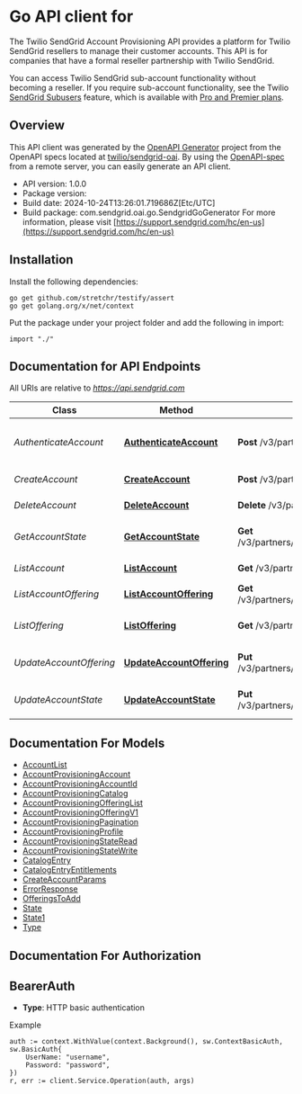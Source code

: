 # Go API client for 

The Twilio SendGrid Account Provisioning API provides a platform for Twilio SendGrid resellers to manage their customer accounts. This API is for companies that have a formal reseller partnership with Twilio SendGrid.

You can access Twilio SendGrid sub-account functionality without becoming a reseller. If you require sub-account functionality, see the Twilio [SendGrid Subusers](https://docs.sendgrid.com/ui/account-and-settings/subusers) feature, which is available with [Pro and Premier plans](https://sendgrid.com/pricing/).

## Overview
This API client was generated by the [OpenAPI Generator](https://openapi-generator.tech) project from the OpenAPI specs located at [twilio/sendgrid-oai](https://github.com/twilio/sendgrid-oai/tree/main/spec).  By using the [OpenAPI-spec](https://www.openapis.org/) from a remote server, you can easily generate an API client.

- API version: 1.0.0
- Package version: 
- Build date: 2024-10-24T13:26:01.719686Z[Etc/UTC]
- Build package: com.sendgrid.oai.go.SendgridGoGenerator
For more information, please visit [https://support.sendgrid.com/hc/en-us](https://support.sendgrid.com/hc/en-us)

## Installation

Install the following dependencies:

```shell
go get github.com/stretchr/testify/assert
go get golang.org/x/net/context
```

Put the package under your project folder and add the following in import:

```golang
import "./"
```

## Documentation for API Endpoints

All URIs are relative to *https://api.sendgrid.com*

Class | Method | HTTP request | Description
------------ | ------------- | ------------- | -------------
*AuthenticateAccount* | [**AuthenticateAccount**](docs/AuthenticateAccount.md#authenticateaccount) | **Post** /v3/partners/accounts/{AccountID}/sso | Authenticate an account with single sign on
*CreateAccount* | [**CreateAccount**](docs/CreateAccount.md#createaccount) | **Post** /v3/partners/accounts | Create an account
*DeleteAccount* | [**DeleteAccount**](docs/DeleteAccount.md#deleteaccount) | **Delete** /v3/partners/accounts/{AccountID} | Delete an account
*GetAccountState* | [**GetAccountState**](docs/GetAccountState.md#getaccountstate) | **Get** /v3/partners/accounts/{AccountID}/state | Get an account&#39;s state
*ListAccount* | [**ListAccount**](docs/ListAccount.md#listaccount) | **Get** /v3/partners/accounts | Get all accounts
*ListAccountOffering* | [**ListAccountOffering**](docs/ListAccountOffering.md#listaccountoffering) | **Get** /v3/partners/accounts/{AccountID}/offerings | Get account offerings
*ListOffering* | [**ListOffering**](docs/ListOffering.md#listoffering) | **Get** /v3/partners/offerings | Get all available offerings
*UpdateAccountOffering* | [**UpdateAccountOffering**](docs/UpdateAccountOffering.md#updateaccountoffering) | **Put** /v3/partners/accounts/{AccountID}/offerings | Update account offerings
*UpdateAccountState* | [**UpdateAccountState**](docs/UpdateAccountState.md#updateaccountstate) | **Put** /v3/partners/accounts/{AccountID}/state | Update an account&#39;s state


## Documentation For Models

 - [AccountList](AccountList.md)
 - [AccountProvisioningAccount](AccountProvisioningAccount.md)
 - [AccountProvisioningAccountId](AccountProvisioningAccountId.md)
 - [AccountProvisioningCatalog](AccountProvisioningCatalog.md)
 - [AccountProvisioningOfferingList](AccountProvisioningOfferingList.md)
 - [AccountProvisioningOfferingV1](AccountProvisioningOfferingV1.md)
 - [AccountProvisioningPagination](AccountProvisioningPagination.md)
 - [AccountProvisioningProfile](AccountProvisioningProfile.md)
 - [AccountProvisioningStateRead](AccountProvisioningStateRead.md)
 - [AccountProvisioningStateWrite](AccountProvisioningStateWrite.md)
 - [CatalogEntry](CatalogEntry.md)
 - [CatalogEntryEntitlements](CatalogEntryEntitlements.md)
 - [CreateAccountParams](CreateAccountParams.md)
 - [ErrorResponse](ErrorResponse.md)
 - [OfferingsToAdd](OfferingsToAdd.md)
 - [State](State.md)
 - [State1](State1.md)
 - [Type](Type.md)


## Documentation For Authorization



## BearerAuth

- **Type**: HTTP basic authentication

Example

```golang
auth := context.WithValue(context.Background(), sw.ContextBasicAuth, sw.BasicAuth{
    UserName: "username",
    Password: "password",
})
r, err := client.Service.Operation(auth, args)
```

